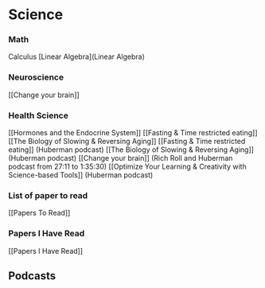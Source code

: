 
# Science

### Math
Calculus
[Linear Algebra](Linear Algebra)

### Neuroscience
[[Change your brain]]

### Health Science

[[Hormones and the Endocrine System]]
[[Fasting & Time restricted eating]] 
[[The Biology of Slowing & Reversing Aging]]
[[Fasting & Time restricted eating]] (Huberman podcast)
[[The Biology of Slowing & Reversing Aging]] (Huberman podcast)
[[Change your brain]] (Rich Roll and Huberman podcast from 27:11 to 1:35:30)
[[Optimize Your Learning & Creativity with Science-based Tools]] (Huberman podcast)

### List of paper to read
[[Papers To Read]]

### Papers I Have Read
[[Papers I Have Read]]


## Podcasts
